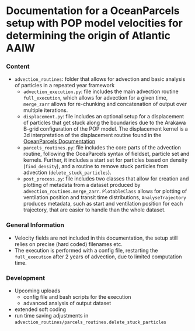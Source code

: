 # Documentation for a OceanParcels setup with POP model velocities for determining the origin of Atlantic AAIW

### Content 

- `advection_routines`: folder that allows for advection and basic analysis of particles in a repeated year framework
  - `advection_execution.py`: file includes the main advection routine `full_execution`, which allows for advection for a given time, `merge_zarr` allows for re-chunking and concatenation of output over multiple iterations.
  - `displacement.py`: file includes an optional setup for a displacement of particles that get stuck along the boundaries due to the Arakawa B-grid configuration of the POP model. The displacement kernel is a 3d interpretation of the displacement routine found in the [OceanParcels Documentation](https://docs.oceanparcels.org/en/latest/examples/documentation_stuck_particles.html) 
  - `parcels_routines.py`: file includes the core parts of the advection routine, following the OceaParcels syntax of fieldset, particle set and kernels. Further, it includes a start set for particles based on density (`find_density`), and a routine to remove stuck particles from advection (`delete_stuck_particles`).
  - `post_process.py`: file includes two classes that allow for creation and plotting of metadata from a dataset produced by `advection_routines.merge_zarr`. `PlotableClass` allows for plotting of ventilation position and transit time distributions, `AnalyseTrajectory` produces metadata, such as start and ventilation position for each trajectory, that are easier to handle than the whole dataset.

### General Information

- Velocity fields are not included in this documentation, the setup still relies on precise (hard coded) filenames etc.
- The execution is performed with a config file, restarting the `full_execution` after 2 years of advection, due to limited computation time.

### Development

- Upcoming uploads
  - config file and bash scripts for the execution 
  - advanced analysis of output dataset
- extended soft coding
- run time saving adjustments in `advection_routines/parcels_routines.delete_stuck_particles`

